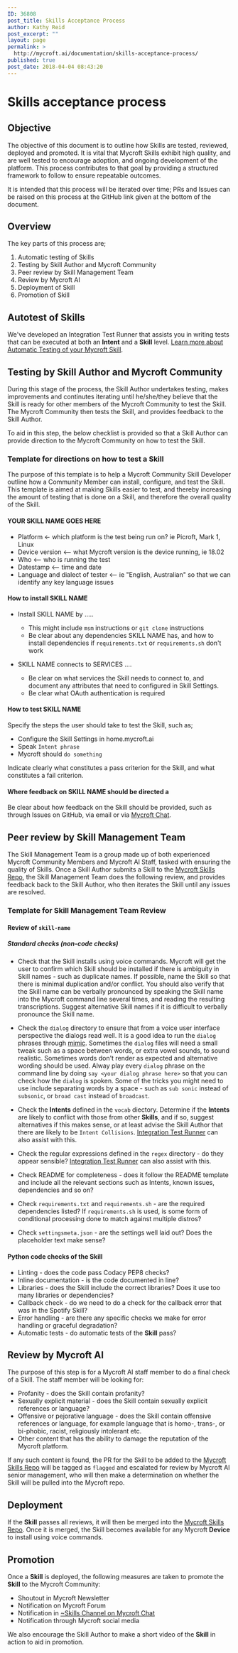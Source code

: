 ```yaml
---
ID: 36808
post_title: Skills Acceptance Process
author: Kathy Reid
post_excerpt: ""
layout: page
permalink: >
  http://mycroft.ai/documentation/skills-acceptance-process/
published: true
post_date: 2018-04-04 08:43:20
---
```

# Skills acceptance process

## Objective

The objective of this document is to outline how Skills are tested, reviewed, deployed and promoted. It is vital that Mycroft Skills exhibit high quality, and are well tested to encourage adoption, and ongoing development of the platform. This process contributes to that goal by providing a structured framework to follow to ensure repeatable outcomes. 

It is intended that this process will be iterated over time; PRs and Issues can be raised on this process at the GitHub link given at the bottom of the document. 

## Overview

The key parts of this process are; 

1. Automatic testing of Skills
2. Testing by Skill Author and Mycroft Community
3. Peer review by Skill Management Team
4. Review by Mycroft AI
5. Deployment of Skill
6. Promotion of Skill

## Autotest of Skills

We've developed an Integration Test Runner that assists you in writing tests that can be executed at both an **Intent** and a **Skill** level. [Learn more about Automatic Testing of your Mycroft Skill](https://mycroft.ai/documentation/skills/automatic-testing/). 

## Testing by Skill Author and Mycroft Community

During this stage of the process, the Skill Author undertakes testing, makes improvements and continutes iterating until he/she/they believe that the Skill is ready for other members of the Mycroft Community to test the Skill. The Mycroft Community then tests the Skill, and provides feedback to the Skill Author. 

To aid in this step, the below checklist is provided so that a Skill Author can provide direction to the Mycroft Community on how to test the Skill.

### Template for directions on how to test a Skill

The purpose of this template is to help a Mycroft Community Skill Developer outline how a Community Member can install, configure, and test the Skill. This template is aimed at making Skills easier to test, and thereby increasing the amount of testing that is done on a Skill, and therefore the overall quality of the Skill. 

#### YOUR SKILL NAME GOES HERE

* Platform <- which platform is the test being run on? ie Picroft, Mark 1, Linux
* Device version <-- what Mycroft version is the device running, ie 18.02
* Who <-- who is running the test
* Datestamp <-- time and date
* Language and dialect of tester <-- ie "English, Australian" so that we can identify any key language issues

#### How to install SKILL NAME

* Install SKILL NAME by .....
  - This might include `msm` instructions or `git clone` instructions
  - Be clear about any dependencies SKILL NAME has, and how to install dependencies if `requirements.txt` or `requirements.sh` don't work
  
* SKILL NAME connects to SERVICES ....
  - Be clear on what services the Skill needs to connect to, and document any attributes that need to configured in Skill Settings. 
  - Be clear what OAuth authentication is required

#### How to test SKILL NAME

Specify the steps the user should take to test the Skill, such as; 

* Configure the Skill Settings in home.mycroft.ai
* Speak `Intent phrase`
* Mycroft should `do something`

Indicate clearly what constitutes a pass criterion for the Skill, and what constitutes a fail criterion. 

#### Where feedback on SKILL NAME should be directed a

Be clear about how feedback on the Skill should be provided, such as through Issues on GitHub, via email or via [Mycroft Chat](https://chat.mycroft.ai). 

## Peer review by Skill Management Team

The Skill Management Team is a group made up of both experienced Mycroft Community Members and Mycroft AI Staff, tasked with ensuring the quality of Skills. Once a Skill Author submits a Skill to the [Mycroft Skills Repo](https://github.com/MycroftAI/mycroft-skills), the Skill Management Team does the following review, and provides feedback back to the Skill Author, who then iterates the Skill until any issues are resolved. 

### Template for Skill Management Team Review

#### Review of `skill-name`

##### Standard checks (non-code checks)

* Check that the Skill installs using voice commands. Mycroft will get the user to confirm which Skill should be installed if there is ambiguity in Skill names - such as duplicate names. If possible, name the Skill so that there is minimal duplication and/or conflict. You should also verify that the Skill name can be verbally pronounced by speaking the Skill name into the Mycroft command line several times, and reading the resulting transcriptions. Suggest alternative Skill names if it is difficult to verbally pronounce the Skill name. 

* Check the `dialog` directory to ensure that from a voice user interface perspective the dialogs read well. It is a good idea to run the `dialog` phrases through [mimic](https://mycroft.ai/documentation/mimic/). Sometimes the `dialog` files will need a small tweak such as a space between words, or extra vowel sounds, to sound realistic. Sometimes words don't render as expected and alternative wording should be used. Alway play every `dialog` phrase on the command line by doing `say <your dialog phrase here>` so that you can check how the `dialog` is spoken. Some of the tricks you might need to use include separating words by a space - such as `sub sonic` instead of `subsonic`, or `broad cast` instead of `broadcast`. 

* Check the **Intents** defined in the `vocab` diectory. Determine if the **Intents** are likely to conflict with those from other **Skills**, and if so, suggest alternatives if this makes sense, or at least advise the Skill Author that there are likely to be `Intent Collisions`. [Integration Test Runner](https://mycroft.ai/documentation/skills/automatic-testing/) can also assist with this. 

* Check the regular expressions defined in the `regex` directory - do they appear sensible? [Integration Test Runner](https://mycroft.ai/documentation/skills/automatic-testing/) can also assist with this. 

* Check README for completeness - does it follow the README template and include all the relevant sections such as Intents, known issues, dependencies and so on? 

* Check `requirements.txt` and `requirements.sh` - are the required dependencies listed? If `requirements.sh` is used, is some form of conditional processing done to match against multiple distros? 

* Check `settingsmeta.json` - are the settings well laid out? Does the placeholder text make sense? 

#### Python code checks of the Skill

* Linting - does the code pass Codacy PEP8 checks? 
* Inline documentation - is the code documented in line? 
* Libraries - does the Skill include the correct libraries? Does it use too many libraries or dependencies? 
* Callback check - do we need to do a check for the callback error that was in the Spotify Skill? 
* Error handling - are there any specific checks we make for error handling or graceful degradation? 
* Automatic tests - do automatic tests of the **Skill** pass?

## Review by Mycroft AI

The purpose of this step is for a Mycroft AI staff member to do a final check of a Skill. The staff member will be looking for: 

* Profanity - does the Skill contain profanity? 
* Sexually explicit material - does the Skill contain sexually explicit references or language? 
* Offensive or pejorative language - does the Skill contain offensive references or language, for example language that is homo-, trans-, or bi-phobic, racist, religiously intolerant etc. 
* Other content that has the ability to damage the reputation of the Mycroft platform. 

If any such content is found, the PR for the Skill to be added to the [Mycroft Skills Repo](https://github.com/MycroftAI/mycroft-skills) will be tagged as `flagged` and escalated for review by Mycroft AI senior management, who will then make a determination on whether the Skill will be pulled into the Mycroft repo. 

## Deployment

If the **Skill** passes all reviews, it will then be merged into the [Mycroft Skills Repo](https://github.com/MycroftAI/mycroft-skills). Once it is merged, the Skill becomes available for any Mycroft **Device** to install using voice commands. 

## Promotion

Once a **Skill** is deployed, the following measures are taken to promote the **Skill** to the Mycroft Community: 

* Shoutout in Mycroft Newsletter
* Notification on Mycroft Forum
* Notification in [~Skills Channel on Mycroft Chat](https://chat.mycroft.ai/community/channels/skills)
* Notification through Mycroft social media

We also encourage the Skill Author to make a short video of the **Skill** in action to aid in promotion.